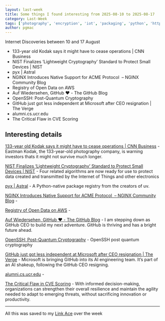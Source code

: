 ```yaml
---
layout: last-week
title: Some things I found interesting from 2025-08-10 to 2025-08-17
category: Last-Week
tags: ['photography', 'encryption', 'iot', 'packaging', 'python', 'http', 'aws', 'data', 'open data', 'github', 'microsoft', 'technology', 'encryption', 'quantum', 'security', 'ssh', 'github', 'microsoft', 'technology', 'language', 'programming', 'user', 'cyber', 'security', 'supply chain']
author: pgmac
---
```


Internet Discoveries between 10 and 17 August

- 133-year old Kodak says it might have to cease operations | CNN Business
- NIST Finalizes ‘Lightweight Cryptography’ Standard to Protect Small Devices | NIST
- pyx | Astral
- NGINX Introduces Native Support for ACME Protocol  – NGINX Community Blog
- Registry of Open Data on AWS
- Auf Wiedersehen, GitHub ♥️ - The GitHub Blog
- OpenSSH: Post-Quantum Cryptography
- GitHub just got less independent at Microsoft after CEO resignation | The Verge
- alumni.cs.ucr.edu
- The Critical Flaw in CVE Scoring

## Interesting details

<a name="133-year old Kodak says it might have to cease operations | CNN Business"></a>[133-year old Kodak says it might have to cease operations | CNN Business](https://edition.cnn.com/2025/08/12/business/kodak-survival-warning) - Eastman Kodak, the 133-year-old photography company, is warning investors thats it might not survive much longer.

<a name="NIST Finalizes ‘Lightweight Cryptography’ Standard to Protect Small Devices | NIST"></a>[NIST Finalizes ‘Lightweight Cryptography’ Standard to Protect Small Devices | NIST](https://www.nist.gov/news-events/news/2025/08/nist-finalizes-lightweight-cryptography-standard-protect-small-devices) - Four related algorithms are now ready for use to protect data created and transmitted by the Internet of Things and other electronics

<a name="pyx | Astral"></a>[pyx | Astral](https://astral.sh/pyx) - A Python-native package registry from the creators of uv.

<a name="NGINX Introduces Native Support for ACME Protocol  – NGINX Community Blog"></a>[NGINX Introduces Native Support for ACME Protocol  – NGINX Community Blog](https://blog.nginx.org/blog/native-support-for-acme-protocol) - &nbsp;

<a name="Registry of Open Data on AWS"></a>[Registry of Open Data on AWS](https://registry.opendata.aws/) - &nbsp;

<a name="Auf Wiedersehen, GitHub ♥️ - The GitHub Blog"></a>[Auf Wiedersehen, GitHub ♥️ - The GitHub Blog](https://github.blog/news-insights/company-news/goodbye-github/) - I am stepping down as GitHub CEO to build my next adventure. GitHub is thriving and has a bright future ahead.

<a name="OpenSSH: Post-Quantum Cryptography"></a>[OpenSSH: Post-Quantum Cryptography](https://www.openssh.com/pq.html) - OpenSSH post quantum cryptography

<a name="GitHub just got less independent at Microsoft after CEO resignation | The Verge"></a>[GitHub just got less independent at Microsoft after CEO resignation | The Verge](https://www.theverge.com/news/757461/microsoft-github-thomas-dohmke-resignation-coreai-team-transition) - Microsoft is bringing GitHub into its AI engineering team. It’s part of an AI shakeup, following the GitHub CEO resigning.

<a name="alumni.cs.ucr.edu"></a>[alumni.cs.ucr.edu](http://alumni.cs.ucr.edu/~ratana/PaneRatanamahatanaMyers00.pdf) - &nbsp;

<a name="The Critical Flaw in CVE Scoring"></a>[The Critical Flaw in CVE Scoring](https://www.darkreading.com/vulnerabilities-threats/critical-flaw-cve-scoring) - With informed decision-making, organizations can strengthen their overall resilience and maintain the agility needed to adapt to emerging threats, without sacrificing innovation or productivity.


---

All this was saved to my [Link Ace](https://links.pgmac.net.au/) over the week